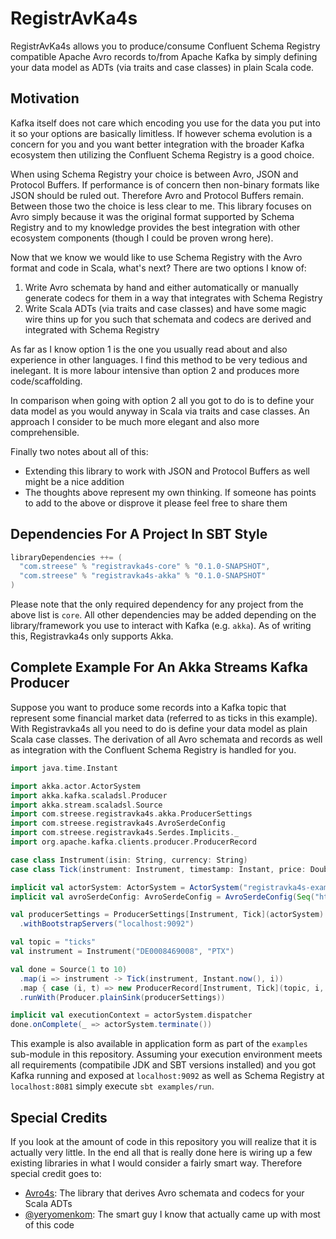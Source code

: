 # RegistrAvKa4s

RegistrAvKa4s allows you to produce/consume Confluent Schema Registry compatible Apache Avro records to/from
Apache Kafka by simply defining your data model as ADTs (via traits and case classes) in plain Scala code.

## Motivation

Kafka itself does not care which encoding you use for the data you put into it so your options are basically limitless.
If however schema evolution is a concern for you and you want better integration with the broader Kafka ecosystem then
utilizing the Confluent Schema Registry is a good choice.

When using Schema Registry your choice is between Avro, JSON and Protocol Buffers. If performance is of concern then
non-binary formats like JSON should be ruled out. Therefore Avro and Protocol Buffers remain. Between those two the
choice is less clear to me. This library focuses on Avro simply because it was the original format supported by
Schema Registry and to my knowledge provides the best integration with other ecosystem components (though I could
be proven wrong here).

Now that we know we would like to use Schema Registry with the Avro format and code in Scala, what's next?
There are two options I know of:

1. Write Avro schemata by hand and either automatically or manually generate codecs for them in a way that integrates with Schema Registry
2. Write Scala ADTs (via traits and case classes) and have some magic wire thins up for you such that schemata and codecs are derived and integrated with Schema Registry

As far as I know option 1 is the one you usually read about and also experience in other languages. I find this
method to be very tedious and inelegant. It is more labour intensive than option 2 and produces more code/scaffolding.

In comparison when going with option 2 all you got to do is to define your data model as you would anyway in Scala
via traits and case classes. An approach I consider to be much more elegant and also more comprehensible.

Finally two notes about all of this:

* Extending this library to work with JSON and Protocol Buffers as well might be a nice addition
* The thoughts above represent my own thinking. If someone has points to add to the above or disprove it please feel free to share them

## Dependencies For A Project In SBT Style

```scala
libraryDependencies ++= (
  "com.streese" % "registravka4s-core" % "0.1.0-SNAPSHOT",
  "com.streese" % "registravka4s-akka" % "0.1.0-SNAPSHOT"
)
```

Please note that the only required dependency for any project from the above list is `core`. All other dependencies
may be added depending on the library/framework you use to interact with Kafka (e.g. `akka`). As of writing this,
Registravka4s only supports Akka.

## Complete Example For An Akka Streams Kafka Producer

Suppose you want to produce some records into a Kafka topic that represent some financial market data (referred to as
ticks in this example). With Registravka4s all you need to do is define your data model as plain Scala case classes.
The derivation of all Avro schemata and records as well as integration with the Confluent Schema Registry is handled
for you.

```scala
import java.time.Instant

import akka.actor.ActorSystem
import akka.kafka.scaladsl.Producer
import akka.stream.scaladsl.Source
import com.streese.registravka4s.akka.ProducerSettings
import com.streese.registravka4s.AvroSerdeConfig
import com.streese.registravka4s.Serdes.Implicits._
import org.apache.kafka.clients.producer.ProducerRecord

case class Instrument(isin: String, currency: String)
case class Tick(instrument: Instrument, timestamp: Instant, price: Double)

implicit val actorSystem: ActorSystem = ActorSystem("registravka4s-example-actor-system")
implicit val avroSerdeConfig: AvroSerdeConfig = AvroSerdeConfig(Seq("http://localhost:8081"))

val producerSettings = ProducerSettings[Instrument, Tick](actorSystem)
  .withBootstrapServers("localhost:9092")

val topic = "ticks"
val instrument = Instrument("DE0008469008", "PTX")

val done = Source(1 to 10)
  .map(i => instrument -> Tick(instrument, Instant.now(), i))
  .map { case (i, t) => new ProducerRecord[Instrument, Tick](topic, i, t) }
  .runWith(Producer.plainSink(producerSettings))

implicit val executionContext = actorSystem.dispatcher
done.onComplete(_ => actorSystem.terminate())
```

This example is also available in application form as part of the `examples` sub-module in this repository. Assuming
your execution environment meets all requirements (compatibile JDK and SBT versions installed) and you got Kafka
running and exposed at `localhost:9092` as well as Schema Registry at `localhost:8081` simply execute
`sbt examples/run`.

## Special Credits

If you look at the amount of code in this repository you will realize that it is actually very little. In the end all
that is really done here is wiring up a few existing libraries in what I would consider a fairly smart way.
Therefore special credit goes to:

* [Avro4s](https://github.com/sksamuel/avro4s): The library that derives Avro schemata and codecs for your Scala ADTs
* [@yeryomenkom](https://github.com/yeryomenkom): The smart guy I know that actually came up with most of this code
